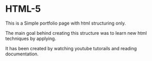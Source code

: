 # HTML-5

This is a Simple portfolio page with html structuring only.

The main goal behind creating this structure was to learn new html techniques by applying.

It has been created by watching youtube tutorails and reading documentation.
